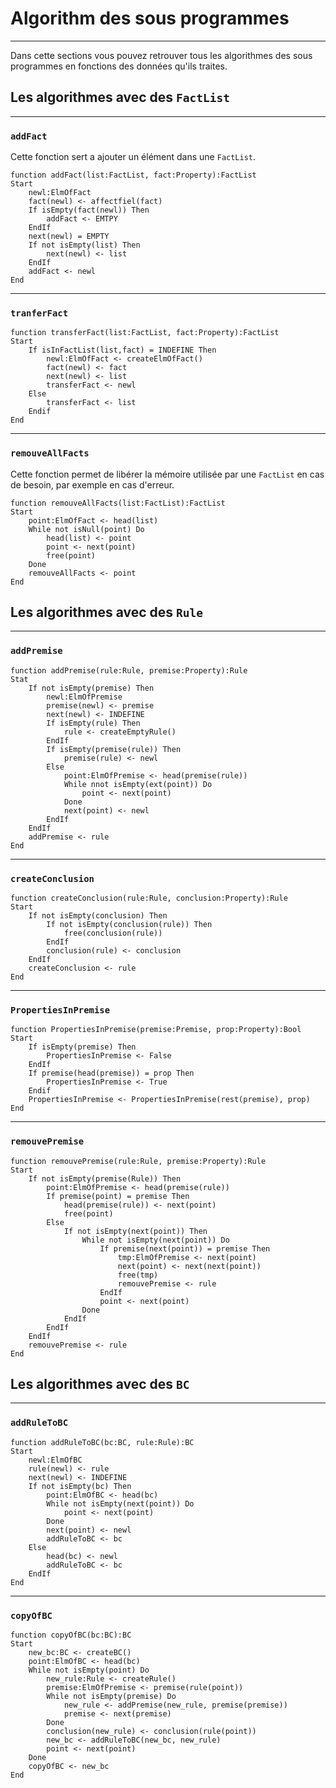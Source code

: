 # Algorithm des sous programmes

---
Dans cette sections vous pouvez retrouver tous les algorithmes des sous programmes en fonctions des données qu'ils traites.

## Les algorithmes avec des `FactList`

---
### `addFact`
Cette fonction sert a ajouter un élément dans une `FactList`.
````
function addFact(list:FactList, fact:Property):FactList
Start
    newl:ElmOfFact
    fact(newl) <- affectfiel(fact)
    If isEmpty(fact(newl)) Then
        addFact <- EMTPY
    EndIf
    next(newl) = EMPTY
    If not isEmpty(list) Then
        next(newl) <- list
    EndIf
    addFact <- newl
End
````

---
### `tranferFact`
````
function transferFact(list:FactList, fact:Property):FactList
Start
    If isInFactList(list,fact) = INDEFINE Then
        newl:ElmOfFact <- createElmOfFact()
        fact(newl) <- fact
        next(newl) <- list
        transferFact <- newl
    Else
        transferFact <- list
    Endif
End
````

---
### `remouveAllFacts`
Cette fonction permet de libérer la mémoire utilisée par une `FactList` en cas de besoin, par exemple en cas d'erreur.
````
function remouveAllFacts(list:FactList):FactList
Start
    point:ElmOfFact <- head(list)
    While not isNull(point) Do
        head(list) <- point
        point <- next(point)
        free(point)
    Done
    remouveAllFacts <- point
End
````
## Les algorithmes avec des `Rule`

---
### `addPremise`
````
function addPremise(rule:Rule, premise:Property):Rule
Stat
    If not isEmpty(premise) Then
        newl:ElmOfPremise
        premise(newl) <- premise
        next(newl) <- INDEFINE
        If isEmpty(rule) Then
            rule <- createEmptyRule()
        EndIf
        If isEmpty(premise(rule)) Then
            premise(rule) <- newl
        Else
            point:ElmOfPremise <- head(premise(rule))
            While nnot isEmpty(ext(point)) Do
                point <- next(point)
            Done
            next(point) <- newl
        EndIf
    EndIf
    addPremise <- rule
End
````

---
### `createConclusion`
````
function createConclusion(rule:Rule, conclusion:Property):Rule
Start
    If not isEmpty(conclusion) Then
        If not isEmpty(conclusion(rule)) Then
            free(conclusion(rule))
        EndIf
        conclusion(rule) <- conclusion
    EndIf
    createConclusion <- rule
End
````

---
### `PropertiesInPremise`
````
function PropertiesInPremise(premise:Premise, prop:Property):Bool
Start
    If isEmpty(premise) Then
        PropertiesInPremise <- False
    EndIf
    If premise(head(premise)) = prop Then
        PropertiesInPremise <- True
    Endif
    PropertiesInPremise <- PropertiesInPremise(rest(premise), prop)
End
````

---
### `remouvePremise`
````
function remouvePremise(rule:Rule, premise:Property):Rule
Start
    If not isEmpty(premise(Rule)) Then
        point:ElmOfPremise <- head(premise(rule))
        If premise(point) = premise Then
            head(premise(rule)) <- next(point)
            free(point)
        Else
            If not isEmpty(next(point)) Then
                While not isEmpty(next(point)) Do
                    If premise(next(point)) = premise Then
                        tmp:ElmOfPremise <- next(point)
                        next(point) <- next(next(point))
                        free(tmp)
                        remouvePremise <- rule
                    EndIf
                    point <- next(point)
                Done
            EndIf
        EndIf
    EndIf
    remouvePremise <- rule
End
````

## Les algorithmes avec des `BC`

---
### `addRuleToBC`
```
function addRuleToBC(bc:BC, rule:Rule):BC
Start
    newl:ElmOfBC
    rule(newl) <- rule
    next(newl) <- INDEFINE
    If not isEmpty(bc) Then
        point:ElmOfBC <- head(bc)
        While not isEmpty(next(point)) Do
            point <- next(point)
        Done
        next(point) <- newl
        addRuleToBC <- bc
    Else
        head(bc) <- newl
        addRuleToBC <- bc
    EndIf
End
```

---
### `copyOfBC`
````
function copyOfBC(bc:BC):BC
Start 
    new_bc:BC <- createBC()
    point:ElmOfBC <- head(bc)
    While not isEmpty(point) Do
        new_rule:Rule <- createRule()
        premise:ElmOfPremise <- premise(rule(point))
        While not isEmpty(premise) Do
            new_rule <- addPremise(new_rule, premise(premise))
            premise <- next(premise)
        Done
        conclusion(new_rule) <- conclusion(rule(point))
        new_bc <- addRuleToBC(new_bc, new_rule)
        point <- next(point)
    Done
    copyOfBC <- new_bc
End
````